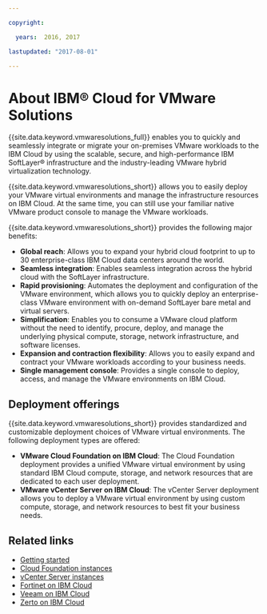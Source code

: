 ```yaml
---

copyright:

  years:  2016, 2017

lastupdated: "2017-08-01"

---
```


# About IBM® Cloud for VMware Solutions

{{site.data.keyword.vmwaresolutions_full}} enables you to quickly and seamlessly integrate or migrate your on-premises VMware workloads
to the IBM Cloud by using the scalable, secure, and high-performance IBM SoftLayer® infrastructure and the industry-leading VMware hybrid virtualization technology.

{{site.data.keyword.vmwaresolutions_short}} allows you to easily deploy your VMware virtual environments and manage the infrastructure resources on IBM Cloud. At the same time, you can still use your familiar native VMware product console to manage the VMware workloads.

{{site.data.keyword.vmwaresolutions_short}} provides the following major benefits:

* **Global reach**: Allows you to expand your hybrid cloud footprint to up to 30 enterprise-class IBM Cloud data centers around the world.
* **Seamless integration**: Enables seamless integration across the hybrid cloud with the SoftLayer infrastructure.
* **Rapid provisioning**: Automates the deployment and configuration of the VMware environment, which allows you to quickly deploy an enterprise-class VMware environment with on-demand SoftLayer bare metal and virtual servers.
* **Simplification**: Enables you to consume a VMware cloud platform without the need to identify, procure, deploy, and manage the underlying physical compute, storage, network infrastructure, and software licenses.
* **Expansion and contraction flexibility**: Allows you to easily expand and contract your VMware workloads according to your business needs.
* **Single management console**: Provides a single console to deploy, access, and manage the VMware environments on IBM Cloud.

## Deployment offerings

{{site.data.keyword.vmwaresolutions_short}} provides standardized and customizable deployment choices of VMware virtual environments. The following deployment types are offered:
* **VMware Cloud Foundation on IBM Cloud**: The Cloud Foundation deployment provides a unified VMware virtual environment by using standard IBM Cloud compute, storage, and network resources that are dedicated to each user deployment.
* **VMware vCenter Server on IBM Cloud**: The vCenter Server deployment allows you to deploy a VMware virtual environment by using custom compute, storage, and network resources to best fit your business needs.

## Related links

* [Getting started](../index.html)
* [Cloud Foundation instances](../sddc/sd_cloudfoundationoverview.html)
* [vCenter Server instances](../vcenter/vc_vcenterserveroverview.html)
* [Fortinet on IBM Cloud](fsa_considerations.html)
* [Veeam on IBM Cloud](veeam_considerations.html)
* [Zerto on IBM Cloud](addingzertodr.html)
